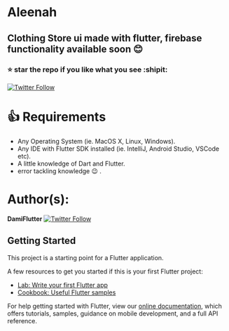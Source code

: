 # Aleenah
## Clothing Store ui made with flutter, firebase functionality available soon :blush:
### :star: star the repo if you like what you see :shipit:
[![Twitter Follow](https://img.shields.io/twitter/follow/LeanXmolly1.svg?style=social)](https://twitter.com/LeanXmolly1)


 # :+1: Requirements
 - Any Operating System (ie. MacOS X, Linux, Windows).
 - Any IDE with Flutter SDK installed (ie. IntelliJ, Android Studio, VSCode etc).
 - A little knowledge of Dart and Flutter.
 - error tackling knowledge :wink: .

# Author(s):
**DamiFlutter** [![Twitter Follow](https://img.shields.io/twitter/follow/LeanXmolly1.svg?style=social)](https://twitter.com/LeanXmolly1)
## Getting Started

This project is a starting point for a Flutter application.

A few resources to get you started if this is your first Flutter project:

- [Lab: Write your first Flutter app](https://flutter.io/docs/get-started/codelab)
- [Cookbook: Useful Flutter samples](https://flutter.io/docs/cookbook)

For help getting started with Flutter, view our 
[online documentation](https://flutter.io/docs), which offers tutorials, 
samples, guidance on mobile development, and a full API reference.
